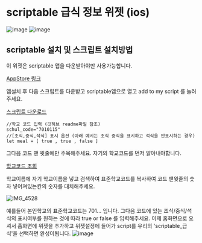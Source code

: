 # scriptable 급식 정보 위젯 (ios)
![image](https://user-images.githubusercontent.com/41958835/158167464-f07890ed-ba9f-4169-80c1-e2c179009521.jpeg)
![image](https://user-images.githubusercontent.com/41958835/158172538-87facfbe-9127-486c-a2f0-a279ad8c1de6.png)
## scriptable 설치 및 스크립트 설치방법

이 위젯은 scriptable 앱을 다운받아야만 사용가능합니다.

[AppStore 링크](https://apps.apple.com/kr/app/scriptable/id1405459188)

앱설치 후 다음 스크립트를 다운받고 scriptable앱으로 열고 add to my script 를 눌러주세요.



[스크립트 다운로드](https://drive.google.com/file/d/1rt_DrWN0UJGHX3eB7ONuPQ3xOW2z6h_A)

```
//학교 코드 입력 (깃허브 readme파일 참조)
schul_code="7010115"
//[조식,중식,석식] 표시 옵션 (아래 예시는 조식 중식을 표시하고 석식을 안표시하는 경우)
let meal = [ true , true , false ]
```

그다음 코드 맨 윗줄에만 주목해주세요. 자기의 학교코드를 먼저 알아내야합니다.

[학교코드 조회](https://open.neis.go.kr/portal/data/service/selectServicePage.do?page=1&rows=10&sortColumn=&sortDirection=&infId=OPEN17020190531110010104913&infSeq=1)

학교이름에 자기 학교이름을 넣고 검색하여 표준학교코드를 복사하여 코드 맨윗줄의 숫자 넣어져있는칸의 숫자를 대치해주세요.

![IMG_4528](https://user-images.githubusercontent.com/41958835/158175146-1833f923-ef28-43f4-9742-cab96d5f0746.jpeg)

예를들어 본인학교의 표준학교코드는 701... 입니다.
그다음 코드에 있는 조식/중식/석식의 표시여부를 원하는 것에 따라 true or false 를 입력해주세요.
이제 홈화면으로 오셔서 홈화면에 위젯을 추가하고 위젯설정에 들어가 script를 우리의 'scriptable_급식'을 선택하면 완성이됩니다.
![image](https://user-images.githubusercontent.com/41958835/158168330-160ae130-816e-4ad4-8a4f-8eb28477e5e5.jpeg)


